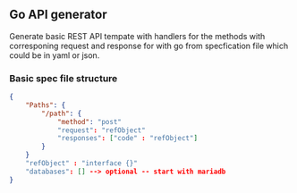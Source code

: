 ## Go API generator
 Generate basic REST API tempate with handlers for the methods with corresponing request and response for with go from specfication file which could be in yaml or json.

### Basic spec file structure

```json
{
	"Paths": {
		"/path": {
			"method": "post"
			"request": "refObject"
			"responses": ["code" : "refObject"]
		}
	}
	"refObject" : "interface {}"
	"databases": [] --> optional -- start with mariadb
}
```
